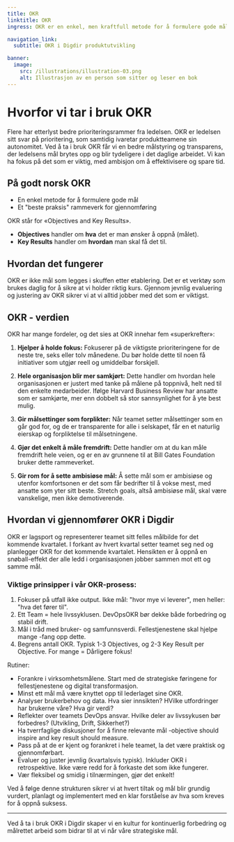 ```yaml
---
title: OKR
linktitle: OKR
ingress: OKR er en enkel, men kraftfull metode for å formulere gode mål, og sikrer at vi jobber målrettet i hele organisasjonen.

navigation_link:
  subtitle: OKR i Digdir produktutvikling

banner:
  image:
    src: /illustrations/illustration-03.png
    alt: Illustrasjon av en person som sitter og leser en bok
---
```


# Hvorfor vi tar i bruk OKR

Flere har etterlyst bedre prioriteringsrammer fra ledelsen. OKR er ledelsen sitt svar på prioritering, som samtidig ivaretar produktteamene sin autonomitet. Ved å ta i bruk OKR får vi en bedre målstyring og transparens, der ledelsens mål brytes opp og blir tydeligere i det daglige arbeidet. Vi kan ha fokus på det som er viktig, med ambisjon om å effektivisere og spare tid.

## På godt norsk OKR

- En enkel metode for å formulere gode mål
- Et "beste praksis" rammeverk for gjennomføring

OKR står for «Objectives and Key Results».

- **Objectives** handler om **hva** det er man ønsker å oppnå (målet).
- **Key Results** handler om **hvordan** man skal få det til.

## Hvordan det fungerer

OKR er ikke mål som legges i skuffen etter etablering. Det er et verktøy som brukes daglig for å sikre at vi holder riktig kurs. Gjennom jevnlig evaluering og justering av OKR sikrer vi at vi alltid jobber med det som er viktigst.

## OKR - verdien

OKR har mange fordeler, og det sies at OKR innehar fem «superkrefter»:

1. **Hjelper å holde fokus:** Fokuserer på de viktigste prioriteringene for de neste tre, seks eller tolv månedene. Du bør holde dette til noen få initiativer som utgjør reell og umiddelbar forskjell.

2. **Hele organisasjon blir mer samkjørt:** Dette handler om hvordan hele organisasjonen er justert med tanke på målene på toppnivå, helt ned til den enkelte medarbeider. Ifølge Harvard Business Review har ansatte som er samkjørte, mer enn dobbelt så stor sannsynlighet for å yte best mulig.

3. **Gir målsettinger som forplikter:** Når teamet setter målsettinger som en går god for, og de er transparente for alle i selskapet, får en et naturlig eierskap og forpliktelse til målsetningene.

4. **Gjør det enkelt å måle fremdrift:** Dette handler om at du kan måle fremdrift hele veien, og er en av grunnene til at Bill Gates Foundation bruker dette rammeverket.

5. **Gir rom for å sette ambisiøse mål:** Å sette mål som er ambisiøse og utenfor komfortsonen er det som får bedrifter til å vokse mest, med ansatte som yter sitt beste. Stretch goals, altså ambisiøse mål, skal være vanskelige, men ikke demotiverende.

## Hvordan vi gjennomfører OKR i Digdir

OKR er lagsport og representerer teamet sitt felles målbilde for det kommende kvartalet. I forkant av hvert kvartal setter teamet seg ned og planlegger OKR for det kommende kvartalet. Hensikten er å oppnå en snøball-effekt der alle ledd i organisasjonen jobber sammen mot ett og samme mål.

### Viktige prinsipper i vår OKR-prosess:

  1. Fokuser på utfall ikke output. Ikke mål: "hvor mye vi leverer", men heller: "hva det fører til".
  2. Ett Team = hele livssyklusen. DevOpsOKR bør dekke både forbedring og stabil drift.
  3. Mål i tråd med bruker- og samfunnsverdi. Fellestjenestene skal hjelpe mange -fang opp dette.
  4. Begrens antall OKR. Typisk 1-3 Objectives, og 2-3 Key Result per Objective. For mange = Dårligere fokus!

  Rutiner:
- Forankre i virksomhetsmålene. Start med de strategiske føringene for fellestjenestene og digital transformasjon.
- Minst ett mål må være knyttet opp til lederlaget sine OKR.
- Analyser brukerbehov og data. Hva sier innsikten? HVilke utfordringer har brukerne våre? Hva gir verdi?
- Reflekter over teamets DevOps ansvar. Hvilke deler av livssykusen bør forbedres? (Utvikling, Drift, Sikkerhet?)
- Ha tverrfaglige diskusjoner for å finne relevante mål -objective should inspire and key result should measure.
- Pass på at de er kjent og forankret i hele teamet, la det være praktisk og gjennomførbart.
- Evaluer og juster jevnlig (kvartalsvis typisk). Inkluder OKR i retrospektive. Ikke være redd for å forkaste det som ikke fungerer.
- Vær fleksibel og smidig i tilnærmingen, gjør det enkelt!

Ved å følge denne strukturen sikrer vi at hvert tiltak og mål blir grundig vurdert, planlagt og implementert med en klar forståelse av hva som kreves for å oppnå suksess.

---

Ved å ta i bruk OKR i Digdir skaper vi en kultur for kontinuerlig forbedring og målrettet arbeid som bidrar til at vi når våre strategiske mål.
